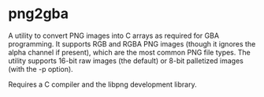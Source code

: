 # png2gba

A utility to convert PNG images into C arrays as required for GBA programming.
It supports RGB and RGBA PNG images (though it ignores the alpha channel if
present), which are the most common PNG file types.  The utility supports 16-bit
raw images (the default) or 8-bit palletized images (with the -p option).

Requires a C compiler and the libpng development library.


